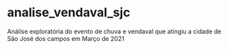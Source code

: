 # analise_vendaval_sjc
Análise exploratória do evento de chuva e vendaval que atingiu a cidade de São José dos campos em Março de 2021
